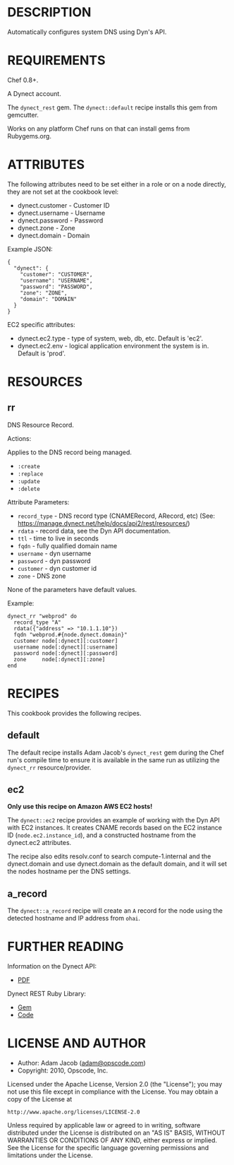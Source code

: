 DESCRIPTION
===========

Automatically configures system DNS using Dyn's API.

REQUIREMENTS
============

Chef 0.8+.

A Dynect account.

The `dynect_rest` gem. The `dynect::default` recipe installs this gem from gemcutter.

Works on any platform Chef runs on that can install gems from Rubygems.org.

ATTRIBUTES
==========

The following attributes need to be set either in a role or on a node directly, they are not set at the cookbook level:

* dynect.customer - Customer ID
* dynect.username - Username
* dynect.password - Password
* dynect.zone - Zone
* dynect.domain - Domain

Example JSON:

    {
      "dynect": {
        "customer": "CUSTOMER",
        "username": "USERNAME",
        "password": "PASSWORD",
        "zone": "ZONE",
        "domain": "DOMAIN"
      }
    }

EC2 specific attributes:

* dynect.ec2.type - type of system, web, db, etc. Default is 'ec2'.
* dynect.ec2.env - logical application environment the system is in. Default is 'prod'.

RESOURCES
=========

rr
--

DNS Resource Record.

Actions:

Applies to the DNS record being managed.

* `:create`
* `:replace`
* `:update`
* `:delete`

Attribute Parameters:

* `record_type` - DNS record type (CNAMERecord, ARecord, etc) (See: https://manage.dynect.net/help/docs/api2/rest/resources/)
* `rdata` - record data, see the Dyn API documentation.
* `ttl` - time to live in seconds
* `fqdn` - fully qualified domain name
* `username` - dyn username
* `password` - dyn password
* `customer` - dyn customer id
* `zone` - DNS zone

None of the parameters have default values.

Example:

    dynect_rr "webprod" do
      record_type "A"
      rdata({"address" => "10.1.1.10"})
      fqdn "webprod.#{node.dynect.domain}"
      customer node[:dynect][:customer]
      username node[:dynect][:username]
      password node[:dynect][:password]
      zone     node[:dynect][:zone]
    end

RECIPES
=======

This cookbook provides the following recipes.

default
-------

The default recipe installs Adam Jacob's `dynect_rest` gem during the Chef run's compile time to ensure it is available in the same run as utilizing the `dynect_rr` resource/provider.

ec2
---

**Only use this recipe on Amazon AWS EC2 hosts!**

The `dynect::ec2` recipe provides an example of working with the Dyn API with EC2 instances. It creates CNAME records based on the EC2 instance ID (`node.ec2.instance_id`), and a constructed hostname from the dynect.ec2 attributes.

The recipe also edits resolv.conf to search compute-1.internal and the dynect.domain and use dynect.domain as the default domain, and it will set the nodes hostname per the DNS settings.

a_record
--------

The `dynect::a_record` recipe will create an `A` record for the node using the detected hostname and IP address from `ohai`.

FURTHER READING
===============

Information on the Dynect API:

* [PDF](http://cdn.dyndns.com/pdf/Dynect-API.pdf)

Dynect REST Ruby Library:

* [Gem](http://rubygems.org/gems/dynect_rest)
* [Code](http://github.com/adamhjk/dynect_rest)

LICENSE AND AUTHOR
==================

- Author: Adam Jacob (<adam@opscode.com>)
- Copyright: 2010, Opscode, Inc.

Licensed under the Apache License, Version 2.0 (the "License");
you may not use this file except in compliance with the License.
You may obtain a copy of the License at

    http://www.apache.org/licenses/LICENSE-2.0

Unless required by applicable law or agreed to in writing, software
distributed under the License is distributed on an "AS IS" BASIS,
WITHOUT WARRANTIES OR CONDITIONS OF ANY KIND, either express or implied.
See the License for the specific language governing permissions and
limitations under the License.
